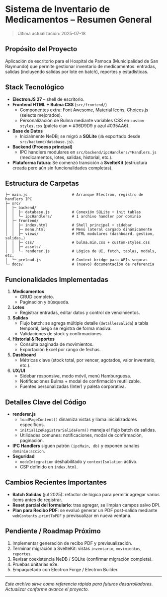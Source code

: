 # Sistema de Inventario de Medicamentos – Resumen General

> Última actualización: 2025-07-18

## Propósito del Proyecto
Aplicación de escritorio para el Hospital de Pamoca (Municipalidad de San Raymundo) que permite gestionar inventario de medicamentos: entradas, salidas (incluyendo salidas por lote en batch), reportes y estadísticas.

## Stack Tecnológico
* **ElectronJS 27** – shell de escritorio.
* **Frontend HTML + Bulma CSS** (`src/frontend/`)
  * Componentes extra: Font Awesome, Material Icons, Choices.js (selects mejorados).
  * Personalización de Bulma mediante variables CSS en `custom-styles.css` (paleta cian ≈ #36D9D9 y azul #035AA6).
* **Base de Datos**
  * Inicialmente NeDB; se migró a **SQLite** (`db` exportado desde `src/backend/database.js`).
* **Backend (Proceso principal)**
  * IPC handlers modulares en `src/backend/ipcHandlers/*Handlers.js` (medicamentos, lotes, salidas, historial, etc.).
* **Plataforma futura**: Se comenzó transición a **SvelteKit** (estructura creada pero aún sin funcionalidades completas).

## Estructura de Carpetas
```
├─ main.js                    # Arranque Electron, registro de handlers IPC
├─ src/
│  ├─ backend/
│  │  ├─ database.js          # Conexión SQLite + init tablas
│  │  └─ ipcHandlers/         # 1 archivo handler por dominio
│  ├─ frontend/
│  │  ├─ index.html           # Shell principal + sidebar
│  │  ├─ menu.html            # Menú lateral cargado dinámicamente
│  │  ├─ views/               # HTML modulares (dashboard, gestion, salidas…)
│  │  ├─ css/                 # bulma.min.css + custom-styles.css
│  │  ├─ assets/
│  │  └─ renderer.js          # Lógica de UI, fetch, tablas, modals, etc.
│  └─ preload.js              # Context bridge para APIs seguras
└─ docs/                      # (nuevo) documentación de referencia
```

## Funcionalidades Implementadas
1. **Medicamentos**
   * CRUD completo.
   * Paginación y búsqueda.
2. **Lotes**
   * Registrar entradas, editar datos y control de vencimientos.
3. **Salidas**
   * Flujo batch: se agrega múltiple detalle (`detallesSalida`) a tabla temporal, luego se registra de forma masiva.
   * Validaciones de stock y confirmaciones.
4. **Historial & Reportes**
   * Consulta paginada de movimientos.
   * Exportación Excel por rango de fechas.
5. **Dashboard**
   * Métricas clave (stock total, por vencer, agotados, valor inventario, etc.).
6. **UX/UI**
   * Sidebar responsive, modo móvil, menú Hamburguesa.
   * Notificaciones Bulma + modal de confirmación reutilizable.
   * Fuentes personalizadas (Inter) y paleta corporativa.

## Detalles Clave del Código
* **renderer.js**
  * `loadPageContent()` dinamiza vistas y llama inicializadores específicos.
  * `initializeRegistrarSalidaForm()` maneja el flujo batch de salidas.
  * Utilidades comunes: notificaciones, modal de confirmación, paginación.
* **IPC Handlers** siguen patrón `(ipcMain, db)` y exponen canales `dominio:accion`.
* **Seguridad**
  * `nodeIntegration` deshabilitado y `contextIsolation` activo.
  * CSP definido en `index.html`.

## Cambios Recientes Importantes
* **Batch Salidas** (jul 2025): refactor de lógica para permitir agregar varios ítems antes de registrar.
* **Reset parcial del formulario**: tras agregar, se limpian campos salvo DPI.
* **Plan para Recibo PDF**: se evaluó generar un PDF post-salida mediante `webContents.printToPDF` y previsualizar en nueva ventana.

## Pendiente / Roadmap Próximo
1. Implementar generación de recibo PDF y previsualización.
2. Terminar migración a SvelteKit: vistas `inventario`, `movimientos`, `reportes`.
3. Revisar coexistencia NeDB / SQLite (confirmar migración completa).
4. Pruebas unitarias e2e.
5. Empaquetado con Electron Forge / Electron Builder.

---
_Este archivo sirve como referencia rápida para futuros desarrolladores. Actualizar conforme avance el proyecto._
